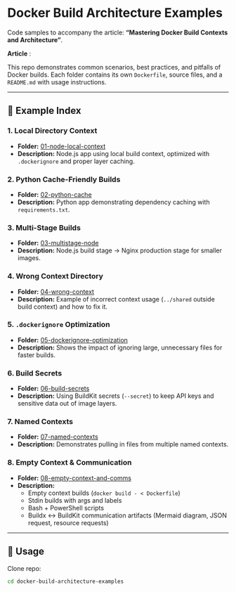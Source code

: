 # Docker Build Architecture Examples

Code samples to accompany the article: **“Mastering Docker Build Contexts and Architecture”**.

**Article** :

This repo demonstrates common scenarios, best practices, and pitfalls of Docker builds.
Each folder contains its own `Dockerfile`, source files, and a `README.md` with usage instructions.

---

## 📂 Example Index

### 1. Local Directory Context
- **Folder:** [01-node-local-context](./01-node-local-context)
- **Description:** Node.js app using local build context, optimized with `.dockerignore` and proper layer caching.

### 2. Python Cache-Friendly Builds
- **Folder:** [02-python-cache](./02-python-cache)
- **Description:** Python app demonstrating dependency caching with `requirements.txt`.

### 3. Multi-Stage Builds
- **Folder:** [03-multistage-node](./03-multistage-node)
- **Description:** Node.js build stage → Nginx production stage for smaller images.

### 4. Wrong Context Directory
- **Folder:** [04-wrong-context](./04-wrong-context)
- **Description:** Example of incorrect context usage (`../shared` outside build context) and how to fix it.

### 5. `.dockerignore` Optimization
- **Folder:** [05-dockerignore-optimization](./05-dockerignore-optimization)
- **Description:** Shows the impact of ignoring large, unnecessary files for faster builds.

### 6. Build Secrets
- **Folder:** [06-build-secrets](./06-build-secrets)
- **Description:** Using BuildKit secrets (`--secret`) to keep API keys and sensitive data out of image layers.

### 7. Named Contexts
- **Folder:** [07-named-contexts](./07-named-contexts)
- **Description:** Demonstrates pulling in files from multiple named contexts.

### 8. Empty Context & Communication
- **Folder:** [08-empty-context-and-comms](./08-empty-context-and-comms)
- **Description:**
  - Empty context builds (`docker build - < Dockerfile`)
  - Stdin builds with args and labels
  - Bash + PowerShell scripts
  - Buildx ↔ BuildKit communication artifacts (Mermaid diagram, JSON request, resource requests)

---

## 🚀 Usage

Clone repo:
```bash
cd docker-build-architecture-examples
